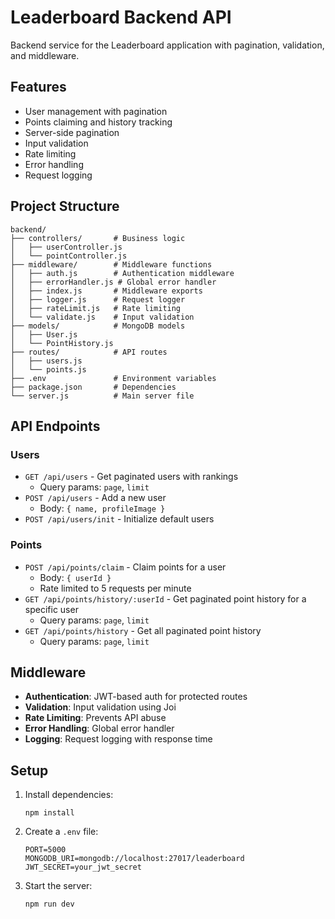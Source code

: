# Leaderboard Backend API

Backend service for the Leaderboard application with pagination, validation, and middleware.

## Features

- User management with pagination
- Points claiming and history tracking
- Server-side pagination
- Input validation
- Rate limiting
- Error handling
- Request logging

## Project Structure

```
backend/
├── controllers/       # Business logic
│   ├── userController.js
│   └── pointController.js
├── middleware/        # Middleware functions
│   ├── auth.js        # Authentication middleware
│   ├── errorHandler.js # Global error handler
│   ├── index.js       # Middleware exports
│   ├── logger.js      # Request logger
│   ├── rateLimit.js   # Rate limiting
│   └── validate.js    # Input validation
├── models/            # MongoDB models
│   ├── User.js
│   └── PointHistory.js
├── routes/            # API routes
│   ├── users.js
│   └── points.js
├── .env               # Environment variables
├── package.json       # Dependencies
└── server.js          # Main server file
```

## API Endpoints

### Users

- `GET /api/users` - Get paginated users with rankings
  - Query params: `page`, `limit`
- `POST /api/users` - Add a new user
  - Body: `{ name, profileImage }`
- `POST /api/users/init` - Initialize default users

### Points

- `POST /api/points/claim` - Claim points for a user
  - Body: `{ userId }`
  - Rate limited to 5 requests per minute
- `GET /api/points/history/:userId` - Get paginated point history for a specific user
  - Query params: `page`, `limit`
- `GET /api/points/history` - Get all paginated point history
  - Query params: `page`, `limit`

## Middleware

- **Authentication**: JWT-based auth for protected routes
- **Validation**: Input validation using Joi
- **Rate Limiting**: Prevents API abuse
- **Error Handling**: Global error handler
- **Logging**: Request logging with response time

## Setup

1. Install dependencies:
   ```
   npm install
   ```

2. Create a `.env` file:
   ```
   PORT=5000
   MONGODB_URI=mongodb://localhost:27017/leaderboard
   JWT_SECRET=your_jwt_secret
   ```

3. Start the server:
   ```
   npm run dev
   ```
